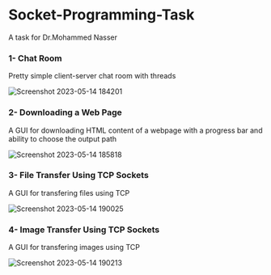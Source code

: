 # Socket-Programming-Task
A task for Dr.Mohammed Nasser



### 1- Chat Room
Pretty simple client-server chat room with threads

![Screenshot 2023-05-14 184201](https://github.com/0xRyies/Socket-Programming-Task/assets/60355031/10036e8d-3dcf-4ec8-a8fa-04ebf7335578)



### 2- Downloading a Web Page
A GUI for downloading HTML content of a webpage with a progress bar and ability to choose the output path

![Screenshot 2023-05-14 185818](https://github.com/0xRyies/Socket-Programming-Task/assets/60355031/78a295bf-3bdc-463e-922d-2cbeba28963a)



### 3- File Transfer Using TCP Sockets
A GUI for transfering files using TCP

![Screenshot 2023-05-14 190025](https://github.com/0xRyies/Socket-Programming-Task/assets/60355031/c9b5c080-89ef-4795-b25a-378877caefd4)



### 4- Image Transfer Using TCP Sockets
A GUI for transfering images using TCP

![Screenshot 2023-05-14 190213](https://github.com/0xRyies/Socket-Programming-Task/assets/60355031/658ae134-87af-4e7b-b7d5-8aa6ae6bc03f)
